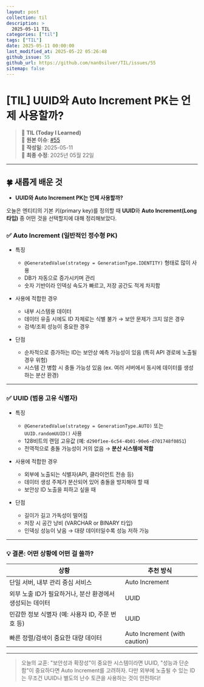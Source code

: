 ```yaml
---
layout: post
collection: til
description: >
  2025-05-11 TIL
categories: ["til"]
tags: ["TIL"]
date: 2025-05-11 00:00:00
last_modified_at: 2025-05-22 05:26:48
github_issue: 55
github_url: https://github.com/nan0silver/TIL/issues/55
sitemap: false
---
```


# [TIL] UUID와 Auto Increment PK는 언제 사용할까?

> 📝 **TIL (Today I Learned)**  
> 🔗 **원본 이슈**: [#55](https://github.com/nan0silver/TIL/issues/55)  
> 📅 **작성일**: 2025-05-11  
> 🔄 **최종 수정**: 2025년 05월 22일

---


## 🍀 새롭게 배운 것

- **UUID와 Auto Increment PK는 언제 사용할까?**

오늘은 엔티티의 기본 키(primary key)를 정의할 때 **UUID**와 **Auto Increment(Long 타입)** 중 어떤 것을 선택할지에 대해 정리해보았다.

### ✅ Auto Increment (일반적인 정수형 PK)

- 특징

  - `@GeneratedValue(strategy = GenerationType.IDENTITY)` 형태로 많이 사용
  - DB가 자동으로 증가시키며 관리
  - 숫자 기반이라 인덱싱 속도가 빠르고, 저장 공간도 적게 차지함

- 사용에 적합한 경우

  - 내부 시스템용 데이터
  - 데이터 유출 시에도 ID 자체로는 식별 불가 → 보안 문제가 크지 않은 경우
  - 검색/조회 성능이 중요한 경우

- 단점

  - 순차적으로 증가하는 ID는 보안상 예측 가능성이 있음 (특히 API 경로에 노출될 경우 위험)
  - 시스템 간 병합 시 충돌 가능성 있음 (ex. 여러 서버에서 동시에 데이터를 생성하는 분산 환경)

---

### ✅ UUID (범용 고유 식별자)

- 특징

  - `@GeneratedValue(strategy = GenerationType.AUTO)` 또는 `UUID.randomUUID()` 사용
  - 128비트의 랜덤 고유값 (예: `d290f1ee-6c54-4b01-90e6-d701748f0851`)
  - 전역적으로 충돌 가능성이 거의 없음 → **분산 시스템에 적합**

- 사용에 적합한 경우

  - 외부에 노출되는 식별자(API, 클라이언트 전송 등)
  - 데이터 생성 주체가 분산되어 있어 충돌을 방지해야 할 때
  - 보안상 ID 노출을 피하고 싶을 때

- 단점

  - 길이가 길고 가독성이 떨어짐
  - 저장 시 공간 낭비 (VARCHAR or BINARY 타입)
  - 인덱싱 성능이 낮음 → 대량 데이터일수록 성능 저하 가능

---

### 💡 결론: 어떤 상황에 어떤 걸 쓸까?

| 상황                                                     | 추천 방식                     |
| -------------------------------------------------------- | ----------------------------- |
| 단일 서버, 내부 관리 중심 서비스                         | Auto Increment                |
| 외부 노출 ID가 필요하거나, 분산 환경에서 생성되는 데이터 | UUID                          |
| 민감한 정보 식별자 (예: 사용자 ID, 주문 번호 등)         | UUID                          |
| 빠른 정렬/검색이 중요한 대량 데이터                      | Auto Increment (with caution) |

---

> 오늘의 교훈: "보안성과 확장성"이 중요한 시스템이라면 UUID,
> "성능과 단순함"이 중요하다면 Auto Increment를 고려하자.
> 다만 외부에 노출될 수 있는 ID는 무조건 UUID나 별도의 난수 토큰을 사용하는 것이 안전하다!
